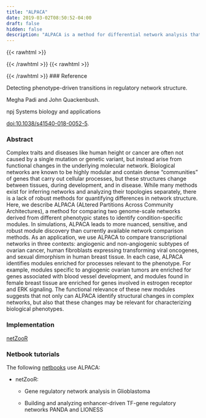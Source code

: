 ```yaml
---
title: "ALPACA"
date: 2019-03-02T08:50:52-04:00
draft: false
hidden: false
description: "ALPACA is a method for differential network analysis that is based on a novel approach to comparison of network community structures. Comparisons of community structure have typically been accomplished by assessing which nodes switch community membership between networks ("community comparison") or by computing the edge weight differences by subtracting the adjacency matrices of two networks and then performing community detection on the resulting differential network ("edge subtraction"). Both these approaches have important limitations. Community comparison is subject to a resolution limit and cannot detect differences smaller than the average community size in a network. Edge subtraction transfers noise from both of the original networks to the differential network, leading to an imprecise estimator. Moreover, positive and negative edge differences cannot be distinguished in the subsequent community detection performed on the differential network. In contrast to community comparison and edge subtraction, ALPACA compares the community structure of two networks by optimizing a new metric: differential modularity. In the ALPACA algorithm, one network is defined as the reference network and the second is defined as the perturbed network. The differential modularity metric measures the extent to which edges in a community in the perturbed network differ from those that would be expected by random chance according to a null distribution based on the reference network. Community structure of the perturbed network is determined by maximizing this differential modularity. The resulting communities are differential modules that show how the perturbed network differs from the reference network at the community level."
---
```


{{< rawhtml >}}
<script type='text/javascript' src='https://d1bxh8uas1mnw7.cloudfront.net/assets/embed.js'></script>
{{< /rawhtml >}}
{{< rawhtml >}}
<div data-badge-popover="right" data-badge-type="donut" data-doi="10.1038/s41540-018-0052-5" data-hide-no-mentions="true" class="altmetric-embed"></div>
{{< /rawhtml >}}
### Reference

Detecting phenotype-driven transitions in regulatory network structure. 

Megha Padi and John Quackenbush.

npj Systems biology and applications

[doi:10.1038/s41540-018-0052-5](https://www.nature.com/articles/s41540-018-0052-5).

### Abstract

Complex traits and diseases like human height or cancer are often not caused by a single mutation or genetic variant, but instead arise from functional changes in the underlying molecular network. Biological networks are known to be highly modular and contain dense “communities” of genes that carry out cellular processes, but these structures change between tissues, during development, and in disease. While many methods exist for inferring networks and analyzing their topologies separately, there is a lack of robust methods for quantifying differences in network structure. Here, we describe ALPACA (ALtered Partitions Across Community Architectures), a method for comparing two genome-scale networks derived from different phenotypic states to identify condition-specific modules. In simulations, ALPACA leads to more nuanced, sensitive, and robust module discovery than currently available network comparison methods. As an application, we use ALPACA to compare transcriptional networks in three contexts: angiogenic and non-angiogenic subtypes of ovarian cancer, human fibroblasts expressing transforming viral oncogenes, and sexual dimorphism in human breast tissue. In each case, ALPACA identifies modules enriched for processes relevant to the phenotype. For example, modules specific to angiogenic ovarian tumors are enriched for genes associated with blood vessel development, and modules found in female breast tissue are enriched for genes involved in estrogen receptor and ERK signaling. The functional relevance of these new modules suggests that not only can ALPACA identify structural changes in complex networks, but also that these changes may be relevant for characterizing biological phenotypes.

### Implementation

[netZooR](https://github.com/netZoo/netZooR)

### Netbook tutorials

The following [netbooks](http://netbooks.networkmedicine.org) use ALPACA:

- netZooR:

    - Gene regulatory network analysis in Glioblastoma

	- Building and analyzing enhancer-driven TF-gene regulatory networks PANDA and LIONESS
